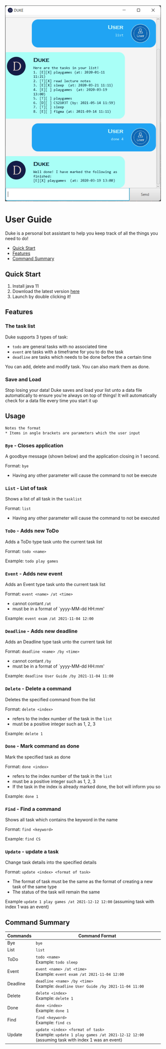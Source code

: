 ![Ui](Ui.png)
# User Guide

Duke is a personal bot assistant to help you keep track of all the things you need to do! 

* [Quick Start](#quick-start)
* [Features](#features)
* [Command Summary](#command-summary)

## Quick Start

1. Install java 11
2. Download the latest version [here](https://github.com/LeopardMerkava/ip/releases)
3. Launch by double clicking it!

## Features 

### The task list

Duke supports 3 types of task:
* `todo` are general tasks with no associated time
* `event` are tasks with a timeframe for you to do the task
* `deadline`  are tasks which needs to be done before the a certain time

You can add, delete and modify task. You can also mark them as done.

### Save and Load

Stop losing your data! Duke saves and load your list unto a data file automatically to ensure you're always on top of things! It will automatically check for a data file every time you start it up


## Usage
```
Notes the format
* Items in angle brackets are parameters which the user input
```
### `Bye` - Closes application

A goodbye message (shown below) and the application closing in 1 second.

Format: `bye`
* Having any other parameter will cause the command to not be execute

### `List` - List of task

Shows a list of all task in the `tasklist`

Format: `list`
* Having any other parameter will cause the command to not be executed

### `ToDo` - Adds new ToDo

Adds a ToDo type task unto the current task list

Format: `todo <name>`

Example: `todo play games`

### `Event` - Adds new event 

Adds an Event type task unto the current task list

Format: `event <name> /at <time>`
* <name> cannot contant `/at`
* <time> must be in a format of `yyyy-MM-dd HH:mm'
  
Example: `event exam /at 2021-11-04 12:00`
  
### `Deadline` - Adds new deadline 

Adds an Deadline type task unto the current task list

Format: `deadline <name> /by <time>`
* <name> cannot contant `/by`
* <time> must be in a format of `yyyy-MM-dd HH:mm'

Example: `deadline User Guide /by 2021-11-04 11:00`
  
### `Delete` - Delete a command

Deletes the specified command from the list

Format: `delete <index>`
* <index> refers to the index number of the task in the `list`
* <index> must be a positive integer such as 1, 2, 3

Example: `delete 1`
  
### `Done` - Mark command as done

Mark the specified task as done

Format: `done <index>`
* <index> refers to the index number of the task in the `list`
* <index> must be a positive integer such as 1, 2, 3
* If the task in the index is already marked done, the bot will inform you so
 
Example: `done 1`
  
### `Find` - Find a command

Shows all task which contains the keyword in the name

Format: `find <keyword>`

Example: `find CS`
  
### `Update` - update a task

Change task details into the specified details

Format: `update <index> <format of task>`
  * The format of task must be the same as the format of creating a new task of the same type
  * The status of the task will remain the same

Example `update 1 play games /at 2021-12-12 12:00` (assuming task with index 1 was an event)

## Command Summary

| Commands | Command Format |
| ------------ | ------------- |
| Bye | `bye` |
| List | `list` |
| ToDo | `todo <name>` <br> Example: `todo sleep` |
| Event | `event <name> /at <time>` <br> Example: `event exam /at 2021-11-04 12:00` |
| Deadline | `deadline <name> /by <time>` <br> Example: `deadline User Guide /by 2021-11-04 11:00` |
| Delete | `delete <index>` <br> Example: `delete 1` |
| Done | `done <index>` <br>  Example: `done 1` |
| Find | `find <keyword>` <br> Example: `find cs` |
| Update | `update <index> <format of task>` <br> Example: `update 1 play games /at 2021-12-12 12:00` (assuming task with index 1 was an event) |
  
